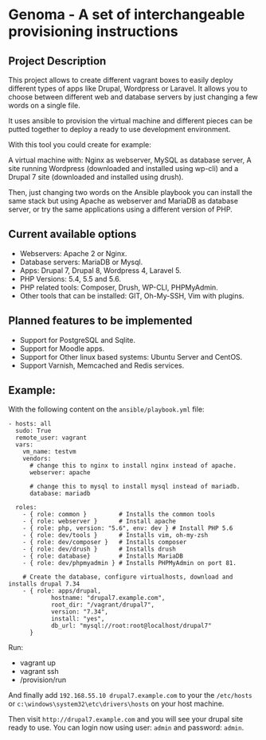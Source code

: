 # Genoma - A set of interchangeable provisioning instructions

## Project Description

This project allows to create different vagrant boxes to easily deploy different
types of apps like Drupal, Wordpress or Laravel. It allows you to choose between
different web and database servers by just changing a few words on a single file.

It uses ansible to provision the virtual machine and different pieces can be
putted together to deploy a ready to use development environment.

With this tool you could create for example:

A virtual machine with: Nginx as webserver, MySQL as database server, A site
running Wordpress (downloaded and installed using wp-cli) and a Drupal 7 site
(downloaded and installed using drush).

Then, just changing two words on the Ansible playbook you can install the same
stack but using Apache as webserver and MariaDB as database server, or try the
same applications using a different version of PHP.

## Current available options

- Webservers: Apache 2 or Nginx.
- Database servers: MariaDB or Mysql.
- Apps: Drupal 7, Drupal 8, Wordpress 4, Laravel 5.
- PHP Versions: 5.4, 5.5 and 5.6.
- PHP related tools: Composer, Drush, WP-CLI, PHPMyAdmin.
- Other tools that can be installed: GIT, Oh-My-SSH, Vim with plugins.

## Planned features to be implemented

- Support for PostgreSQL and Sqlite.
- Support for Moodle apps.
- Support for Other linux based systems: Ubuntu Server and CentOS.
- Support Varnish, Memcached and Redis services.

## Example:

With the following content on the  ```ansible/playbook.yml``` file:

    - hosts: all
      sudo: True
      remote_user: vagrant
      vars:
        vm_name: testvm
        vendors:
          # change this to nginx to install nginx instead of apache.
          webserver: apache

          # change this to mysql to install mysql instead of mariadb.
          database: mariadb

      roles:
        - { role: common }         # Installs the common tools
        - { role: webserver }      # Install apache
        - { role: php, version: "5.6", env: dev } # Install PHP 5.6
        - { role: dev/tools }      # Installs vim, oh-my-zsh
        - { role: dev/composer }   # Installs composer
        - { role: dev/drush }      # Installs drush
        - { role: database}        # Installs MariaDB
        - { role: dev/phpmyadmin } # Installs PHPMyAdmin on port 81.

        # Create the database, configure virtualhosts, download and installs drupal 7.34
        - { role: apps/drupal,
                hostname: "drupal7.example.com",
                root_dir: "/vagrant/drupal7",
                version: "7.34",
                install: "yes",
                db_url: "mysql://root:root@localhost/drupal7"
          }

Run:
- vagrant up
- vagrant ssh
- /provision/run

And finally add ```192.168.55.10 drupal7.example.com``` to your the ```/etc/hosts```
or ```c:\windows\system32\etc\drivers\hosts``` on your host machine.

Then visit ```http://drupal7.example.com``` and you will see your drupal site
ready to use. You can login now using user: ```admin``` and password: ```admin```.

